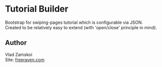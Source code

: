 # Tutorial Builder

Bootstrap for swiping-pages tutorial which is configurable via JSON. Created to be relatively easy to extend (with 'open/close' principle in mind). 

## Author
Vlad Zamskoi  
Site: [freeraven.com](https://www.freeraven.com/ "Developer website") 